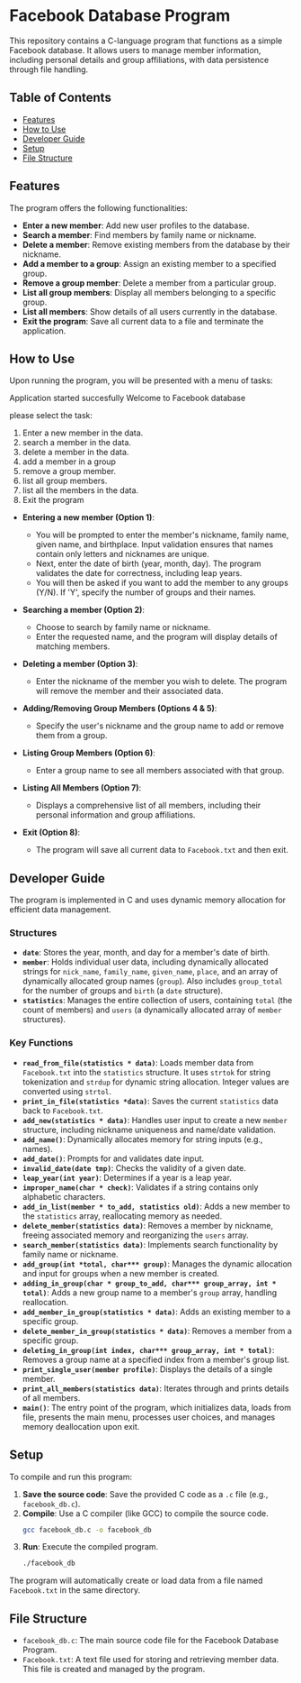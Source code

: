 # Facebook Database Program

This repository contains a C-language program that functions as a simple Facebook database. It allows users to manage member information, including personal details and group affiliations, with data persistence through file handling.

## Table of Contents
* [Features](#features)
* [How to Use](#how-to-use)
* [Developer Guide](#developer-guide)
* [Setup](#setup)
* [File Structure](#file-structure)

## Features

The program offers the following functionalities:

* **Enter a new member**: Add new user profiles to the database.
* **Search a member**: Find members by family name or nickname.
* **Delete a member**: Remove existing members from the database by their nickname.
* **Add a member to a group**: Assign an existing member to a specified group.
* **Remove a group member**: Delete a member from a particular group.
* **List all group members**: Display all members belonging to a specific group.
* **List all members**: Show details of all users currently in the database.
* **Exit the program**: Save all current data to a file and terminate the application.

## How to Use

Upon running the program, you will be presented with a menu of tasks:

Application started succesfully
Welcome to Facebook database

please select the task:

1. Enter a new member in the data.
2. search a member in the data.
3. delete a member in the data.
4. add a member in a group
5. remove a group member.
6. list all group members.
7. list all the members in the data.
8. Exit the program

* **Entering a new member (Option 1)**:
    * You will be prompted to enter the member's nickname, family name, given name, and birthplace. Input validation ensures that names contain only letters and nicknames are unique.
    * Next, enter the date of birth (year, month, day). The program validates the date for correctness, including leap years.
    * You will then be asked if you want to add the member to any groups (Y/N). If 'Y', specify the number of groups and their names.

* **Searching a member (Option 2)**:
    * Choose to search by family name or nickname.
    * Enter the requested name, and the program will display details of matching members.

* **Deleting a member (Option 3)**:
    * Enter the nickname of the member you wish to delete. The program will remove the member and their associated data.

* **Adding/Removing Group Members (Options 4 & 5)**:
    * Specify the user's nickname and the group name to add or remove them from a group.

* **Listing Group Members (Option 6)**:
    * Enter a group name to see all members associated with that group.

* **Listing All Members (Option 7)**:
    * Displays a comprehensive list of all members, including their personal information and group affiliations.

* **Exit (Option 8)**:
    * The program will save all current data to `Facebook.txt` and then exit.

## Developer Guide

The program is implemented in C and uses dynamic memory allocation for efficient data management.

### Structures

* **`date`**: Stores the year, month, and day for a member's date of birth.
* **`member`**: Holds individual user data, including dynamically allocated strings for `nick_name`, `family_name`, `given_name`, `place`, and an array of dynamically allocated group names (`group`). Also includes `group_total` for the number of groups and `birth` (a `date` structure).
* **`statistics`**: Manages the entire collection of users, containing `total` (the count of members) and `users` (a dynamically allocated array of `member` structures).

### Key Functions

* **`read_from_file(statistics * data)`**: Loads member data from `Facebook.txt` into the `statistics` structure. It uses `strtok` for string tokenization and `strdup` for dynamic string allocation. Integer values are converted using `strtol`.
* **`print_in_file(statistics *data)`**: Saves the current `statistics` data back to `Facebook.txt`.
* **`add_new(statistics * data)`**: Handles user input to create a new `member` structure, including nickname uniqueness and name/date validation.
* **`add_name()`**: Dynamically allocates memory for string inputs (e.g., names).
* **`add_date()`**: Prompts for and validates date input.
* **`invalid_date(date tmp)`**: Checks the validity of a given date.
* **`leap_year(int year)`**: Determines if a year is a leap year.
* **`improper_name(char * check)`**: Validates if a string contains only alphabetic characters.
* **`add_in_list(member * to_add, statistics old)`**: Adds a new member to the `statistics` array, reallocating memory as needed.
* **`delete_member(statistics data)`**: Removes a member by nickname, freeing associated memory and reorganizing the `users` array.
* **`search_member(statistics data)`**: Implements search functionality by family name or nickname.
* **`add_group(int *total, char*** group)`**: Manages the dynamic allocation and input for groups when a new member is created.
* **`adding_in_group(char * group_to_add, char*** group_array, int * total)`**: Adds a new group name to a member's `group` array, handling reallocation.
* **`add_member_in_group(statistics * data)`**: Adds an existing member to a specific group.
* **`delete_member_in_group(statistics * data)`**: Removes a member from a specific group.
* **`deleting_in_group(int index, char*** group_array, int * total)`**: Removes a group name at a specified index from a member's group list.
* **`print_single_user(member profile)`**: Displays the details of a single member.
* **`print_all_members(statistics data)`**: Iterates through and prints details of all members.
* **`main()`**: The entry point of the program, which initializes data, loads from file, presents the main menu, processes user choices, and manages memory deallocation upon exit.

## Setup

To compile and run this program:

1.  **Save the source code**: Save the provided C code as a `.c` file (e.g., `facebook_db.c`).
2.  **Compile**: Use a C compiler (like GCC) to compile the source code.
    ```bash
    gcc facebook_db.c -o facebook_db
    ```
3.  **Run**: Execute the compiled program.
    ```bash
    ./facebook_db
    ```

The program will automatically create or load data from a file named `Facebook.txt` in the same directory.

## File Structure

* `facebook_db.c`: The main source code file for the Facebook Database Program.
* `Facebook.txt`: A text file used for storing and retrieving member data. This file is created and managed by the program.
